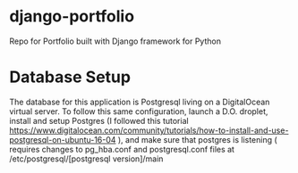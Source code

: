 # django-portfolio
Repo for Portfolio built with Django framework for Python


# Database Setup
The database for this application is Postgresql living on a DigitalOcean virtual server.  To follow this same configuration, launch a D.O. droplet, install and setup Postgres (I followed this tutorial https://www.digitalocean.com/community/tutorials/how-to-install-and-use-postgresql-on-ubuntu-16-04 ), and make sure that postgres is listening ( requires changes to pg_hba.conf and postgresql.conf files at /etc/postgresql/[postgresql version]/main
